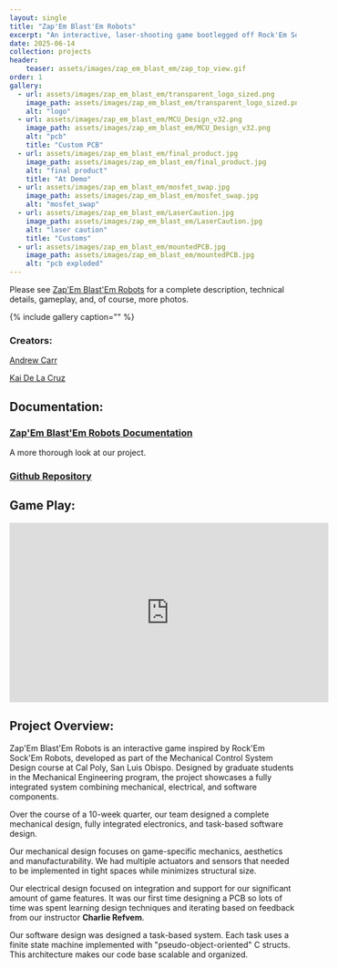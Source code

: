 ```yaml
---
layout: single
title: "Zap'Em Blast'Em Robots"
excerpt: "An interactive, laser-shooting game bootlegged off Rock'Em Sock'Em Robots"
date: 2025-06-14
collection: projects
header:
    teaser: assets/images/zap_em_blast_em/zap_top_view.gif
order: 1
gallery:
  - url: assets/images/zap_em_blast_em/transparent_logo_sized.png
    image_path: assets/images/zap_em_blast_em/transparent_logo_sized.png
    alt: "logo"
  - url: assets/images/zap_em_blast_em/MCU_Design_v32.png
    image_path: assets/images/zap_em_blast_em/MCU_Design_v32.png
    alt: "pcb"
    title: "Custom PCB"
  - url: assets/images/zap_em_blast_em/final_product.jpg
    image_path: assets/images/zap_em_blast_em/final_product.jpg
    alt: "final product"
    title: "At Demo"
  - url: assets/images/zap_em_blast_em/mosfet_swap.jpg
    image_path: assets/images/zap_em_blast_em/mosfet_swap.jpg
    alt: "mosfet_swap"
  - url: assets/images/zap_em_blast_em/LaserCaution.jpg
    image_path: assets/images/zap_em_blast_em/LaserCaution.jpg
    alt: "laser caution"
    title: "Customs" 
  - url: assets/images/zap_em_blast_em/mountedPCB.jpg
    image_path: assets/images/zap_em_blast_em/mountedPCB.jpg
    alt: "pcb exploded"
---
```


Please see [Zap'Em Blast'Em Robots](https://andrewpatcarr.github.io/zap_em__blast_em/) for a complete description, technical details, gameplay, and, of course, more photos.

{% include gallery caption="" %}

### Creators:

[Andrew Carr](https://andrewpatcarr.github.io/projects/)

[Kai De La Cruz](https://sites.google.com/view/kaicustoms/home?authuser=0) 


## Documentation:

### [Zap'Em Blast'Em Robots Documentation](https://andrewpatcarr.github.io/zap_em__blast_em/)

A more thorough look at our project.

### [Github Repository](https://github.com/andrewpatcarr/zap_em__blast_em)

## Game Play:

<div class="video-container">
  <iframe width="560" height="315"
    src="https://www.youtube.com/embed/SelIsVGXWzg"
    title="zap game play"
    frameborder="0"
    allow="accelerometer; autoplay; clipboard-write; encrypted-media; gyroscope; picture-in-picture"
    allowfullscreen>
  </iframe>
</div>

## Project Overview:

Zap'Em Blast'Em Robots is an interactive game inspired by Rock'Em Sock'Em Robots, developed as part of the Mechanical Control System Design course at Cal Poly, San Luis Obispo. Designed by graduate students in the Mechanical Engineering program, the project showcases a fully integrated system combining mechanical, electrical, and software components.

Over the course of a 10-week quarter, our team designed a complete mechanical design, fully integrated electronics, and task-based software design.

Our mechanical design focuses on game-specific mechanics, aesthetics and manufacturability. We had multiple actuators and sensors that needed to be implemented in tight spaces while minimizes structural size.

Our electrical design focused on integration and support for our significant amount of game features. It was our first time designing a PCB so lots of time was spent learning design techniques and iterating based on feedback from our instructor **Charlie Refvem**. 

Our software design was designed a task-based system. Each task uses a finite state machine implemented with "pseudo-object-oriented" C structs. This architecture makes our code base scalable and organized.



